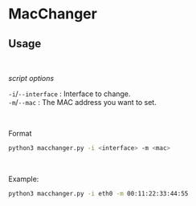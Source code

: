 # MacChanger

## Usage

<br>

_script options_  

`-i`/`--interface` : Interface to change.  
`-m`/`--mac` : The MAC address you want to set.

<br>

Format
```bash
python3 macchanger.py -i <interface> -m <mac>
```

<br>

Example:
```bash
python3 macchanger.py -i eth0 -m 00:11:22:33:44:55
```
